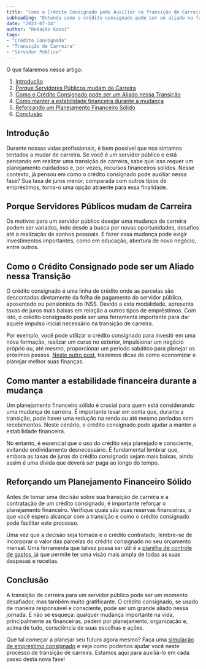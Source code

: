 ```yaml
---
title: "Como o Crédito Consignado pode Auxiliar na Transição de Carreira do Servidor Público"
subheading: "Entenda como o crédito consignado pode ser um aliado na fase de transição de carreira, ajudando o servidor público a realizar novos projetos com segurança financeira."
date: "2023-07-14"
author: "Redação Konsi"
tags:
- "Crédito Consignado"
- "Transição de Carreira"
- "Servidor Público"
---
```


O que falaremos nesse artigo:
1. [Introdução](#)
2. [Porque Servidores Públicos mudam de Carreira](#)
3. [Como o Crédito Consignado pode ser um Aliado nessa Transição](#)
4. [Como manter a estabilidade financeira durante a mudança](#)
5. [Reforçando um Planejamento Financeiro Sólido](#)
6. [Conclusão](#)

## Introdução

Durante nossas vidas profissionais, é bem possível que nos sintamos tentados a mudar de carreira. Se você é um servidor público e está pensando em realizar uma transição de carreira, sabe que isso requer um planejamento cuidadoso e, por vezes, recursos financeiros sólidos. Nesse contexto, já pensou em como o crédito consignado pode auxiliar nessa fase? Sua taxa de juros menor, comparada com outros tipos de empréstimos, torna-o uma opção atraente para essa finalidade.

## Porque Servidores Públicos mudam de Carreira

Os motivos para um servidor público desejar uma mudança de carreira podem ser variados, indo desde a busca por novas oportunidades, desafios até a realização de sonhos pessoais. E fazer essa mudança pode exigir investimentos importantes, como em educação, abertura de novo negócio, entre outros.

## Como o Crédito Consignado pode ser um Aliado nessa Transição

O crédito consignado é uma linha de crédito onde as parcelas são descontadas diretamente da folha de pagamento do servidor público, aposentado ou pensionista do INSS. Devido a esta modalidade, apresenta taxas de juros mais baixas em relação a outros tipos de empréstimos. Com isto, o crédito consignado pode ser uma ferramenta importante para dar aquele impulso inicial necessário na transição de carreira.

Por exemplo, você pode utilizar o crédito consignado para investir em uma nova formação, realizar um curso no exterior, impulsionar um negócio próprio ou, até mesmo, proporcionar um período sabático para planejar os próximos passos. [Neste outro post](konsi.com.br/postagens/7-dicas-para-servidores-publicos-economizarem-dinheiro.md), trazemos dicas de como economizar e planejar melhor suas finanças.

## Como manter a estabilidade financeira durante a mudança

Um planejamento financeiro sólido é crucial para quem está considerando uma mudança de carreira. É importante levar em conta que, durante a transição, pode haver uma redução na renda ou até mesmo períodos sem recebimentos. Neste cenário, o crédito consignado pode ajudar a manter a estabilidade financeira.

No entanto, é essencial que o uso do crédito seja planejado e consciente, evitando endividamento desnecessário. É fundamental lembrar que, embora as taxas de juros do crédito consignado sejam mais baixas, ainda assim é uma dívida que deverá ser paga ao longo do tempo.

## Reforçando um Planejamento Financeiro Sólido

Antes de tomar uma decisão sobre sua transição de carreira e a contratação de um crédito consignado, é importante reforçar o planejamento financeiro. Verifique quais são suas reservas financeiras, o que você espera alcançar com a transição e como o crédito consignado pode facilitar este processo.

Uma vez que a decisão seja tomada e o crédito contratado, lembre-se de incorporar o valor das parcelas do crédito consignado no seu orçamento mensal. Uma ferramenta que talvez possa ser útil é a [planilha de controle de gastos](konsi.com.br/postagens/aplicativo-de-controle-financeiro-confira-otimas-opcoes.md), já que permite ter uma visão mais ampla de todas as suas despesas e receitas.

## Conclusão

A transição de carreira para um servidor público pode ser um momento desafiador, mas também muito gratificante. O crédito consignado, se usado de maneira responsável e consciente, pode ser um grande aliado nessa jornada. E não se esqueça: qualquer mudança importante na vida, principalmente as financeiras, pedem por planejamento, organização e, acima de tudo, consciência de suas escolhas e ações.

Que tal começar a planejar seu futuro agora mesmo? Faça uma [simulação de empréstimo consignado](https://www.konsi.com.br/simulacao) e veja como podemos ajudar você neste processo de transição de carreira. Estamos aqui para auxiliá-lo em cada passo desta nova fase!